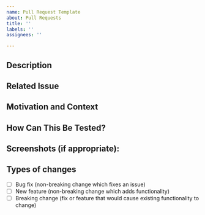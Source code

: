 ```yaml
---
name: Pull Request Template
about: Pull Requests
title: ''
labels: ''
assignees: ''

---
```


<!--- Provide a general summary of your changes in the Title above -->
<!--- DELETE ALL COMMENTS BEFORE CREATING PULL REQUEST -->
## Description
<!--- Describe your changes in detail -->
## Related Issue
<!--- This project only accepts pull requests related to open issues -->
<!--- If suggesting a new feature or change, please discuss it in an issue first -->
<!--- If fixing a bug, there should be an issue describing it with steps to reproduce -->
<!--- Please link to the issue here: -->
## Motivation and Context
<!--- Why is this change required? What problem does it solve? -->
## How Can This Be Tested?
<!--- Please describe in detail how teammates can test your changes. -->
## Screenshots (if appropriate):
## Types of changes
<!--- What types of changes does your code introduce? Put an `x` in all the boxes that apply: -->
- [ ] Bug fix (non-breaking change which fixes an issue)
- [ ] New feature (non-breaking change which adds functionality)
- [ ] Breaking change (fix or feature that would cause existing functionality to change)
